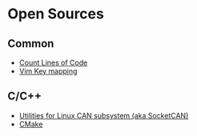 # Open Sources

## Common

* [Count Lines of Code](https://github.com/AlDanial/cloc)
* [Vim Key mapping](./opensources/vim.md)

## C/C++

* [Utilities for Linux CAN subsystem (aka SocketCAN)](https://github.com/linux-can/can-utils)
* [CMake](./opensources/cmake.md)